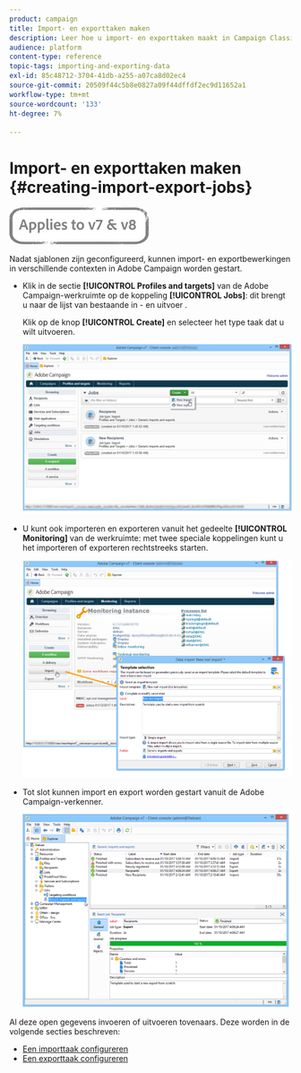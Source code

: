 ```yaml
---
product: campaign
title: Import- en exporttaken maken
description: Leer hoe u import- en exporttaken maakt in Campaign Classic.
audience: platform
content-type: reference
topic-tags: importing-and-exporting-data
exl-id: 85c48712-3704-41db-a255-a07ca8d02ec4
source-git-commit: 20509f44c5b8e0827a09f44dffdf2ec9d11652a1
workflow-type: tm+mt
source-wordcount: '133'
ht-degree: 7%

---
```


# Import- en exporttaken maken {#creating-import-export-jobs}

![](../../assets/common.svg)

Nadat sjablonen zijn geconfigureerd, kunnen import- en exportbewerkingen in verschillende contexten in Adobe Campaign worden gestart.

* Klik in de sectie **[!UICONTROL Profiles and targets]** van de Adobe Campaign-werkruimte op de koppeling **[!UICONTROL Jobs]**: dit brengt u naar de lijst van bestaande in - en uitvoer .

   Klik op de knop **[!UICONTROL Create]** en selecteer het type taak dat u wilt uitvoeren.

   ![](assets/s_ncs_user_import_from_home.png)

* U kunt ook importeren en exporteren vanuit het gedeelte **[!UICONTROL Monitoring]** van de werkruimte: met twee speciale koppelingen kunt u het importeren of exporteren rechtstreeks starten.

   ![](assets/s_ncs_user_import_from_production.png)

* Tot slot kunnen import en export worden gestart vanuit de Adobe Campaign-verkenner.

   ![](assets/s_ncs_user_export_wizard_launch_from_menu.png)


Al deze open gegevens invoeren of uitvoeren tovenaars. Deze worden in de volgende secties beschreven:

* [Een importtaak configureren](../../platform/using/executing-import-jobs.md)
* [Een exporttaak configureren](../../platform/using/executing-export-jobs.md)
